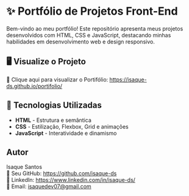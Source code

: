 # ✨ Portfólio de Projetos Front-End
Bem-vindo ao meu portfólio! Este repositório apresenta meus projetos desenvolvidos com HTML, CSS e JavaScript, destacando minhas habilidades em desenvolvimento web e design responsivo.
## 🖥️ Visualize o Projeto

🔗 Clique aqui para visualizar o Portifólio: https://isaque-ds.github.io/portifolio/

## 🚀 Tecnologias Utilizadas

- **HTML** - Estrutura e semântica
- **CSS** - Estilização, Flexbox, Grid e animações
- **JavaScript** - Interatividade e dinamismo



## Autor

  Isaque Santos <br>
🔗 Seu GitHub: https://github.com/isaque-ds <br>
🔗 LinkedIn: https://www.linkedin.com/in/isaque-ds/ <br>
🔗 Email: isaquedev07@gmail.com
